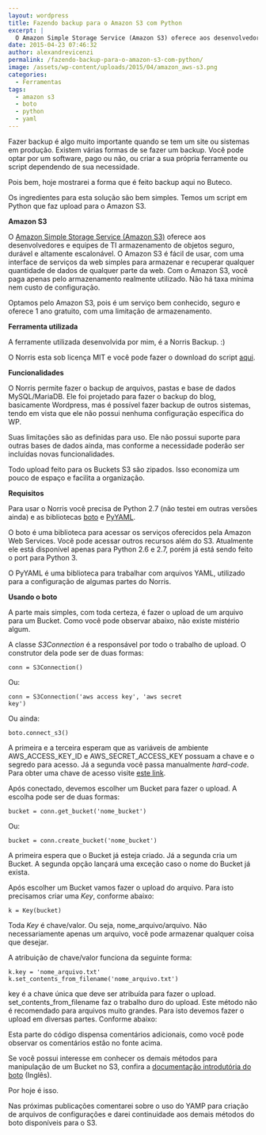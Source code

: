 ```yaml
---
layout: wordpress
title: Fazendo backup para o Amazon S3 com Python
excerpt: |
  O Amazon Simple Storage Service (Amazon S3) oferece aos desenvolvedores e equipes de TI armazenamento de objetos seguro, durável e altamente escalonável. O Amazon S3 é fácil de usar, com uma interface de serviços da web simples para armazenar e recuperar qualquer quantidade de dados de qualquer parte da web. Com o Amazon S3, você paga apenas pelo armazenamento realmente utilizado. Não há taxa mínima nem custo de configuração.
date: 2015-04-23 07:46:32
author: alexandrevicenzi
permalink: /fazendo-backup-para-o-amazon-s3-com-python/
image: /assets/wp-content/uploads/2015/04/amazon_aws-s3.png
categories:
  - Ferramentas
tags:
  - amazon s3
  - boto
  - python
  - yaml
---
```


Fazer backup é algo muito importante quando se tem um site ou sistemas em produção. Existem várias formas de se fazer um backup. Você pode optar por um software, pago ou não, ou criar a sua própria ferramente ou script dependendo de sua necessidade.

Pois bem, hoje mostrarei a forma que é feito backup aqui no Buteco.

Os ingredientes para esta solução são bem simples. Temos um script em Python que faz upload para o Amazon S3.

<strong>Amazon S3</strong>

O <a href="http://aws.amazon.com/pt/s3/" target="_blank">Amazon Simple Storage Service (Amazon S3)</a> oferece aos desenvolvedores e equipes de TI armazenamento de objetos seguro, durável e altamente escalonável. O Amazon S3 é fácil de usar, com uma interface de serviços da web simples para armazenar e recuperar qualquer quantidade de dados de qualquer parte da web. Com o Amazon S3, você paga apenas pelo armazenamento realmente utilizado. Não há taxa mínima nem custo de configuração.

Optamos pelo Amazon S3, pois é um serviço bem conhecido, seguro e oferece 1 ano gratuito, com uma limitação de armazenamento.

<strong>Ferramenta utilizada</strong>

A ferramente utilizada desenvolvida por mim, é a Norris Backup. :)

O Norris esta sob licença MIT e você pode fazer o download do script <a href="https://github.com/alexandrevicenzi/norris-backup" target="_blank">aqui</a>.

<strong>Funcionalidades</strong>

O Norris permite fazer o backup de arquivos, pastas e base de dados MySQL/MariaDB. Ele foi projetado para fazer o backup do blog, basicamente Wordpress, mas é possível fazer backup de outros sistemas, tendo em vista que ele não possui nenhuma configuração específica do WP.

Suas limitações são as definidas para uso. Ele não possui suporte para outras bases de dados ainda, mas conforme a necessidade poderão ser incluídas novas funcionalidades.

Todo upload feito para os Buckets S3 são zipados. Isso economiza um pouco de espaço e facilita a organização.

<strong>Requisitos</strong>

Para usar o Norris você precisa de Python 2.7 (não testei em outras versões ainda) e as bibliotecas <a href="http://boto.readthedocs.org/en/latest/index.html" target="_blank">boto</a> e <a href="http://pyyaml.org/" target="_blank">PyYAML</a>.

O boto é uma biblioteca para acessar os serviços oferecidos pela Amazon Web Services. Você pode acessar outros recursos além do S3. Atualmente ele está disponível apenas para Python 2.6 e 2.7, porém já está sendo feito o port para Python 3.

O PyYAML é uma biblioteca para trabalhar com arquivos YAML, utilizado para a configuração de algumas partes do Norris.

<strong>Usando o boto</strong>

A parte mais simples, com toda certeza, é fazer o upload de um arquivo para um Bucket. Como você pode observar abaixo, não existe mistério algum.

<script src="//gistfy-app.herokuapp.com/github/ButecoOpenSource/boto-s3/s3_upload.py" type="text/javascript"></script>

A classe <em>S3Connection</em> é a responsável por todo o trabalho de upload. O construtor dela pode ser de duas formas:

<code>conn = S3Connection()</code>

Ou:

<code>conn = S3Connection('aws access key', 'aws secret key')</code>

Ou ainda:

<code>boto.connect_s3()</code>

A primeira e a terceira esperam que as variáveis de ambiente AWS_ACCESS_KEY_ID e AWS_SECRET_ACCESS_KEY possuam a chave e o segredo para acesso. Já a segunda você passa manualmente <em>hard-code</em>. Para obter uma chave de acesso visite <a href="http://docs.aws.amazon.com/AWSSimpleQueueService/latest/SQSGettingStartedGuide/AWSCredentials.html" target="_blank">este link</a>.

Após conectado, devemos escolher um Bucket para fazer o upload. A escolha pode ser de duas formas:

<code>bucket = conn.get_bucket('nome_bucket')</code>

Ou:

<code>bucket = conn.create_bucket('nome_bucket')</code>

A primeira espera que o Bucket já esteja criado. Já a segunda cria um Bucket. A segunda opção lançará uma exceção caso o nome do Bucket já exista.

Após escolher um Bucket vamos fazer o upload do arquivo. Para isto precisamos criar uma <em>Key</em>, conforme abaixo:

<code>k = Key(bucket)</code>

Toda <em>Key</em> é chave/valor. Ou seja, nome_arquivo/arquivo. Não necessariamente apenas um arquivo, você pode armazenar qualquer coisa que desejar.

A atribuição de chave/valor funciona da seguinte forma:

<code>k.key = 'nome_arquivo.txt'
 k.set_contents_from_filename('nome_arquivo.txt')</code>

key é a chave única que deve ser atribuída para fazer o upload. set_contents_from_filename faz o trabalho duro do upload. Este método não é recomendado para arquivos muito grandes. Para isto devemos fazer o upload em diversas partes. Conforme abaixo:

<script src="//gistfy-app.herokuapp.com/github/ButecoOpenSource/boto-s3/s3_large_upload.py" type="text/javascript"></script>

Esta parte do código dispensa comentários adicionais, como você pode observar os comentários estão no fonte acima.

Se você possui interesse em conhecer os demais métodos para manipulação de um Bucket no S3, confira a <a href="http://boto.readthedocs.org/en/latest/s3_tut.html" target="_blank">documentação introdutória do boto</a> (Inglês).

Por hoje é isso.

Nas próximas publicações comentarei sobre o uso do YAMP para criação de arquivos de configurações e darei continuidade aos demais métodos do boto disponíveis para o S3.